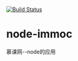 [![Build Status](https://travis-ci.org/Heyff12/node-immoc.svg?branch=master)](https://travis-ci.org/Heyff12/node-immoc)

# node-immoc
慕课网--node的应用
